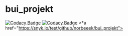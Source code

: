 # bui_projekt
[![Codacy Badge](https://app.codacy.com/project/badge/Grade/e2224efc36794b199eeb86c70cd3364d)](https://www.codacy.com?utm_source=github.com&amp;utm_medium=referral&amp;utm_content=norbeeek/bui_projekt&amp;utm_campaign=Badge_Grade)
[![Codacy Badge](https://app.codacy.com/project/badge/Coverage/e2224efc36794b199eeb86c70cd3364d)](https://www.codacy.com?utm_source=github.com&utm_medium=referral&utm_content=norbeeek/bui_projekt&utm_campaign=Badge_Coverage)
<*a href="https://snyk.io/test/github/norbeeek/bui_projekt">
